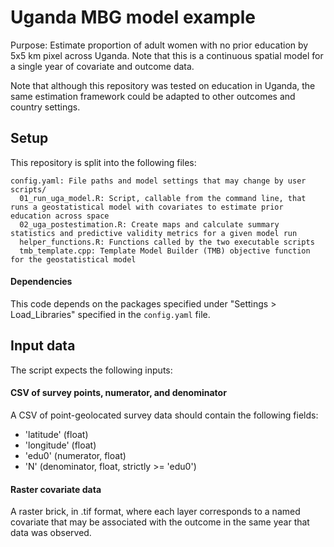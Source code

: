 # Uganda MBG model example

Purpose: Estimate proportion of adult women with no prior education by 5x5 km pixel across Uganda. Note that this is a continuous spatial model for a single year of covariate and outcome data.

Note that although this repository was tested on education in Uganda, the same estimation framework could be adapted to other outcomes and country settings.


## Setup

This repository is split into the following files:

```
config.yaml: File paths and model settings that may change by user
scripts/
  01_run_uga_model.R: Script, callable from the command line, that runs a geostatistical model with covariates to estimate prior education across space
  02_uga_postestimation.R: Create maps and calculate summary statistics and predictive validity metrics for a given model run
  helper_functions.R: Functions called by the two executable scripts
  tmb_template.cpp: Template Model Builder (TMB) objective function for the geostatistical model

```

#### Dependencies

This code depends on the packages specified under "Settings > Load_Libraries" specified in the `config.yaml` file.


## Input data

The script expects the following inputs:


#### CSV of survey points, numerator, and denominator

A CSV of point-geolocated survey data should contain the following fields:
- 'latitude' (float)
- 'longitude' (float)
- 'edu0' (numerator, float)
- 'N' (denominator, float, strictly >= 'edu0')


#### Raster covariate data

A raster brick, in .tif format, where each layer corresponds to a named covariate that may be associated with the outcome in the same year that data was observed.

